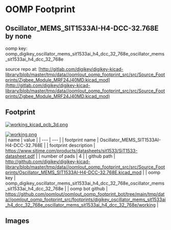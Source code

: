 # OOMP Footprint  
## Oscillator_MEMS_SIT1533AI-H4-DCC-32.768E  by none  
  
oomp key: oomp_digikey_oscillator_mems_sit1533ai_h4_dcc_32_768e_oscillator_mems_sit1533ai_h4_dcc_32_768e  
  
source repo at: [http://gitlab.com/digikey/digikey-kicad-library/blob/master/tmp/data//oomlout_oomp_footprint_src/src/Source_Footprints/Zigbee_Module_MRF24J40MD.kicad_mod](http://gitlab.com/digikey/digikey-kicad-library/blob/master/tmp/data//oomlout_oomp_footprint_src/src/Source_Footprints/Zigbee_Module_MRF24J40MD.kicad_mod)  
## Footprint  
  
[![working_kicad_pcb_3d.png](working_kicad_pcb_3d_600.png)](working_kicad_pcb_3d.png)  
  
[![working.png](working_600.png)](working.png)  
| name | value | 
| --- | --- | 
| footprint name | Oscillator_MEMS_SIT1533AI-H4-DCC-32.768E | 
| footprint description | https://www.sitime.com/products/datasheets/sit1533/SiT1533-datasheet.pdf | 
| number of pads | 4 | 
| github path | http://github.com/digikey/digikey-kicad-library/blob/master/tmp/data//oomlout_oomp_footprint_src/src/Source_Footprints/Oscillator_MEMS_SIT1533AI-H4-DCC-32.768E.kicad_mod | 
| oomp key | oomp_digikey_oscillator_mems_sit1533ai_h4_dcc_32_768e_oscillator_mems_sit1533ai_h4_dcc_32_768e | 
| oomp bot github | https://github.com/oomlout/oomlout_oomp_footprint_bot/tree/main/tmp/data//oomlout_oomp_footprint_src/footprints/digikey_oscillator_mems_sit1533ai_h4_dcc_32_768e_oscillator_mems_sit1533ai_h4_dcc_32_768e/working | 
## Images  
